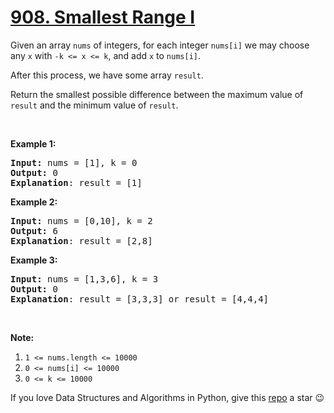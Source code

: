 # [908. Smallest Range I][title]

<p>Given an array <code>nums</code> of integers, for each integer <code>nums[i]</code> we may choose any <code>x</code> with <code>-k &lt;= x &lt;= k</code>, and add <code>x</code> to <code>nums[i]</code>.</p>
<p>After this process, we have some array <code>result</code>.</p>
<p>Return the smallest possible difference between the maximum value of <code>result</code> and the minimum value of <code>result</code>.</p>
<p> </p>
<ol>
</ol>

<p><strong>Example 1:</strong></p>
<pre><strong>Input: </strong>nums = <span id="example-input-1-1">[1]</span>, k = <span id="example-input-1-2">0</span>
<strong>Output: </strong><span id="example-output-1">0
<strong>Explanation</strong>: result = [1]</span>
</pre>

<p><strong>Example 2:</strong></p>
<pre><strong>Input: </strong>nums = <span id="example-input-2-1">[0,10]</span>, k = <span id="example-input-2-2">2</span>
<strong>Output: </strong><span id="example-output-2">6
</span><span id="example-output-1"><strong>Explanation</strong>: result = [2,8]</span>
</pre>

<p><strong>Example 3:</strong></p>
<pre><strong>Input: </strong>nums = <span id="example-input-3-1">[1,3,6]</span>, k = <span id="example-input-3-2">3</span>
<strong>Output: </strong><span id="example-output-3">0
</span><span id="example-output-1"><strong>Explanation</strong>: result = [3,3,3] or result = [4,4,4]</span>
</pre>
<p> </p>
<p><strong>Note:</strong></p>
<ol>
<li><code>1 &lt;= nums.length &lt;= 10000</code></li>
<li><code>0 &lt;= nums[i] &lt;= 10000</code></li>
<li><code>0 &lt;= k &lt;= 10000</code></li>
</ol>





If you love Data Structures and Algorithms in Python, give this [repo][me] a star :wink:

[title]: https://leetcode.com/problems/smallest-range-i
[me]: https://github.com/bumblebee211196/awesome-python-leetcode